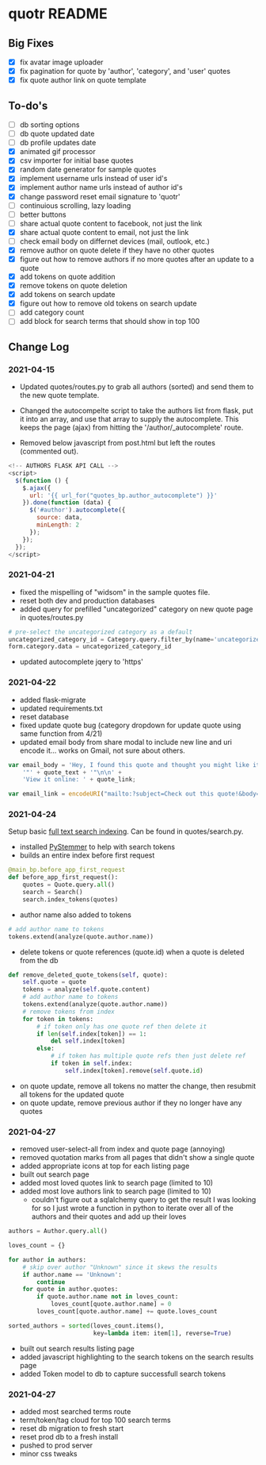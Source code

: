 # quotr README

## Big Fixes
- [x] fix avatar image uploader
- [x] fix pagination for quote by 'author', 'category', and 'user' quotes
- [x] fix quote author link on quote template

## To-do's

- [ ] db sorting options
- [ ] db quote updated date
- [ ] db profile updates date
- [x] animated gif processor
- [x] csv importer for initial base quotes
- [x] random date generator for sample quotes
- [x] implement username urls instead of user id's
- [x] implement author name urls instead of author id's
- [x] change password reset email signature to 'quotr'
- [ ] continuious scrolling, lazy loading
- [ ] better buttons
- [ ] share actual quote content to facebook, not just the link
- [x] share actual quote content to email, not just the link
- [ ] check email body on differnet devices (mail, outlook, etc.)
- [x] remove author on quote delete if they have no other quotes
- [x] figure out how to remove authors if no more quotes after an update to a quote
- [x] add tokens on quote addition
- [x] remove tokens on quote deletion
- [x] add tokens on search update
- [x] figure out how to remove old tokens on search update
- [ ] add category count
- [ ] add block for search terms that should show in top 100

## Change Log

### 2021-04-15

- Updated quotes/routes.py to grab all authors (sorted) and send them to the new quote template.

- Changed the autocompelte script to take the authors list from flask, put it into an array, and use that array to supply the autocomplete. This keeps the page (ajax) from hitting the '/author/_autocomplete' route.

- Removed below javascript from post.html but left the routes (commented out).

```javascript
<!-- AUTHORS FLASK API CALL -->
<script>
  $(function () {
    $.ajax({
      url: '{{ url_for("quotes_bp.author_autocomplete") }}'
    }).done(function (data) {
      $('#author').autocomplete({
        source: data,
        minLength: 2
      });
    });
  });
</script>
```

### 2021-04-21

- fixed the mispelling of "widsom" in the sample quotes file.
- reset both dev and production databases
- added query for prefilled "uncategorized" category on new quote page in quotes/routes.py

```python
# pre-select the uncategorized category as a default
uncategorized_category_id = Category.query.filter_by(name='uncategorized').first().id
form.category.data = uncategorized_category_id
```

- updated autocomplete jqery to 'https'

### 2021-04-22

- added flask-migrate  
- updated requirements.txt  
- reset database  
- fixed update quote bug (category dropdown for update quote using same function from 4/21)  
- updated email body from share modal to include new line and uri encode it... works on Gmail, not sure about others.  

```javascript
var email_body = 'Hey, I found this quote and thought you might like it!\n\n' +
    '"' + quote_text + '"\n\n' +
    'View it online: ' + quote_link;

var email_link = encodeURI("mailto:?subject=Check out this quote!&body=" + email_body);
```

### 2021-04-24

Setup basic [full text search indexing](https://bart.degoe.de/building-a-full-text-search-engine-150-lines-of-code/). Can be found in quotes/search.py.

- installed [PyStemmer] to help with search tokens  
- builds an entire index before first request  


[PyStemmer]: https://github.com/snowballstem/pystemmer

```python
@main_bp.before_app_first_request
def before_app_first_request():
    quotes = Quote.query.all()
    search = Search()
    search.index_tokens(quotes)
```

- author name also added to tokens

```python
# add author name to tokens
tokens.extend(analyze(quote.author.name))
```

- delete tokens or quote references (quote.id) when a quote is deleted from the db

```python
def remove_deleted_quote_tokens(self, quote):
    self.quote = quote
    tokens = analyze(self.quote.content)
    # add author name to tokens
    tokens.extend(analyze(quote.author.name))
    # remove tokens from index
    for token in tokens:
        # if token only has one quote ref then delete it
        if len(self.index[token]) == 1:
            del self.index[token]
        else:
            # if token has multiple quote refs then just delete ref
            if token in self.index:
                self.index[token].remove(self.quote.id)
```

- on quote update, remove all tokens no matter the change, then resubmit all tokens for the updated quote  
- on quote update, remove previous author if they no longer have any quotes

### 2021-04-27

- removed user-select-all from index and quote page (annoying)
- removed quotation marks from all pages that didn't show a single quote
- added appropriate icons at top for each listing page
- built out search page
- added most loved quotes link to search page (limited to 10)
- added most love authors link to search page (limited to 10)
    - couldn't figure out a sqlalchemy query to get the result I was looking for so I just wrote a function in python to iterate over all of the authors and their quotes and add up their loves

```python
authors = Author.query.all()

loves_count = {}

for author in authors:
    # skip over author "Unknown" since it skews the results
    if author.name == 'Unknown':
        continue
    for quote in author.quotes:
        if quote.author.name not in loves_count:
            loves_count[quote.author.name] = 0
        loves_count[quote.author.name] += quote.loves_count

sorted_authors = sorted(loves_count.items(),
                        key=lambda item: item[1], reverse=True)
```

- built out search results listing page
- added javascript highlighting to the search tokens on the search results page
- added Token model to db to capture successfull search tokens

### 2021-04-27

- added most searched terms route
- term/token/tag cloud for top 100 search terms
- reset db migration to fresh start
- reset prod db to a fresh install
- pushed to prod server
- minor css tweaks
